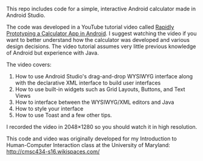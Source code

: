This repo includes code for a simple, interactive Android calculator made in Android Studio.

The code was developed in a YouTube tutorial video called [Rapidly Prototyping a Calculator App in Android](https://youtu.be/2-mmH_nOE9Q). I suggest watching the video if you want to better understand how the calculator was developed and various design decisions. The video tutorial assumes very little previous knowledge of Android but experience with Java.

The video covers:
1. How to use Android Studio's drag-and-drop WYSIWYG interface along with the declarative XML interface to build user interfaces
2. How to use built-in widgets such as Grid Layouts, Buttons, and Text Views
3. How to interface between the WYSIWYG/XML editors and Java
4. How to style your interface
5. How to use Toast and a few other tips.

I recorded the video in 2048×1280 so you should watch it in high resolution.

This code and video was originally developed for my Introduction to Human-Computer Interaction class at the University of Maryland:
http://cmsc434-s16.wikispaces.com/
